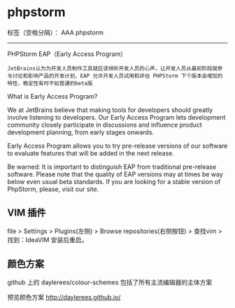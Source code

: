 ﻿# phpstorm

标签（空格分隔）： AAA phpstorm

---

PHPStorm EAP（Early Access Program）

    JetBrains认为为开发人员制作工具就应该倾听开发人员的心声，让开发人员从最初阶段就参与讨论和影响产品的开发计划，EAP 允许开发人员试用和评估 PHPStorm 下个版本会增加的特性，稳定性有时不如普通的beta版
    
What is Early Access Program?

We at JetBrains believe that making tools for developers should greatly involve listening to developers. Our Early Access Program lets development community closely participate in discussions and influence product development planning, from early stages onwards.

Early Access Program allows you to try pre-release versions of our software to evaluate features that will be added in the next release.

Be warned:  It is important to distinguish EAP from traditional pre-release software. Please note that the quality of EAP versions may at times be way below even usual beta standards. If you are looking for a stable version of PhpStorm, please, visit our site.

## VIM 插件

file > Settings > Plugins(左侧) > Browse repositories(右侧按钮) > 查找vim > 找到：IdeaVIM 安装后重启。

## 颜色方案

github 上的 daylerees/colour-schemes 包括了所有主流编辑器的主体方案

预览颜色方案
http://daylerees.github.io/ 
